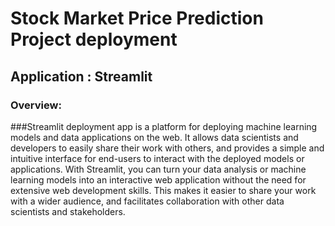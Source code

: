 # Stock Market Price Prediction Project deployment
## Application : Streamlit
### Overview:
###Streamlit deployment app is a platform for deploying machine learning models and data applications on the web. It allows data scientists and developers to easily share their work with others, and provides a simple and intuitive interface for end-users to interact with the deployed models or applications. With Streamlit, you can turn your data analysis or machine learning models into an interactive web application without the need for extensive web development skills. This makes it easier to share your work with a wider audience, and facilitates collaboration with other data scientists and stakeholders.
